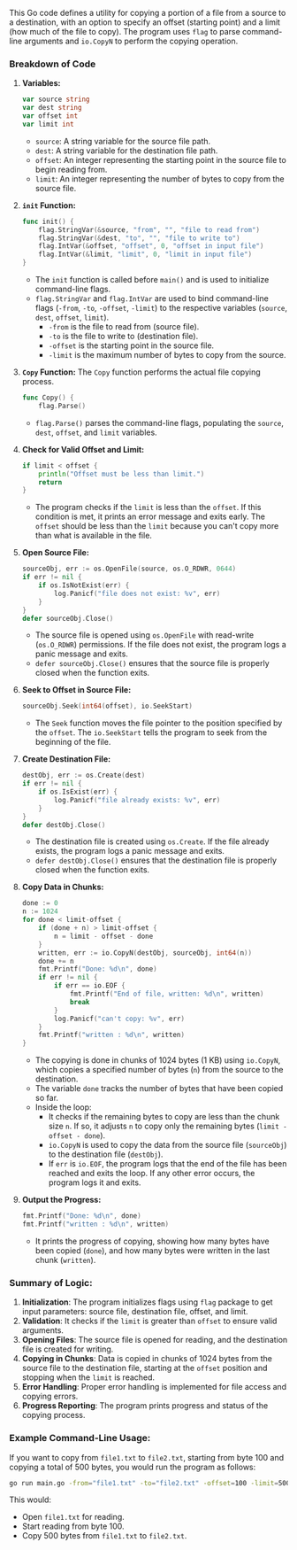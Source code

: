 This Go code defines a utility for copying a portion of a file from a source to a destination, with an option to specify an offset (starting point) and a limit (how much of the file to copy). The program uses `flag` to parse command-line arguments and `io.CopyN` to perform the copying operation.

### Breakdown of Code

1. **Variables:**
   ```go
   var source string
   var dest string
   var offset int
   var limit int
   ```
   - `source`: A string variable for the source file path.
   - `dest`: A string variable for the destination file path.
   - `offset`: An integer representing the starting point in the source file to begin reading from.
   - `limit`: An integer representing the number of bytes to copy from the source file.

2. **`init` Function:**
   ```go
   func init() {
       flag.StringVar(&source, "from", "", "file to read from")
       flag.StringVar(&dest, "to", "", "file to write to")
       flag.IntVar(&offset, "offset", 0, "offset in input file")
       flag.IntVar(&limit, "limit", 0, "limit in input file")
   }
   ```
   - The `init` function is called before `main()` and is used to initialize command-line flags.
   - `flag.StringVar` and `flag.IntVar` are used to bind command-line flags (`-from`, `-to`, `-offset`, `-limit`) to the respective variables (`source`, `dest`, `offset`, `limit`).
     - `-from` is the file to read from (source file).
     - `-to` is the file to write to (destination file).
     - `-offset` is the starting point in the source file.
     - `-limit` is the maximum number of bytes to copy from the source.

3. **`Copy` Function:**
   The `Copy` function performs the actual file copying process.

   ```go
   func Copy() {
       flag.Parse()
   ```

   - `flag.Parse()` parses the command-line flags, populating the `source`, `dest`, `offset`, and `limit` variables.

4. **Check for Valid Offset and Limit:**
   ```go
   if limit < offset {
       println("Offset must be less than limit.")
       return
   }
   ```
   - The program checks if the `limit` is less than the `offset`. If this condition is met, it prints an error message and exits early. The `offset` should be less than the `limit` because you can't copy more than what is available in the file.

5. **Open Source File:**
   ```go
   sourceObj, err := os.OpenFile(source, os.O_RDWR, 0644)
   if err != nil {
       if os.IsNotExist(err) {
           log.Panicf("file does not exist: %v", err)
       }
   }
   defer sourceObj.Close()
   ```
   - The source file is opened using `os.OpenFile` with read-write (`os.O_RDWR`) permissions. If the file does not exist, the program logs a panic message and exits.
   - `defer sourceObj.Close()` ensures that the source file is properly closed when the function exits.

6. **Seek to Offset in Source File:**
   ```go
   sourceObj.Seek(int64(offset), io.SeekStart)
   ```
   - The `Seek` function moves the file pointer to the position specified by the `offset`. The `io.SeekStart` tells the program to seek from the beginning of the file.

7. **Create Destination File:**
   ```go
   destObj, err := os.Create(dest)
   if err != nil {
       if os.IsExist(err) {
           log.Panicf("file already exists: %v", err)
       }
   }
   defer destObj.Close()
   ```
   - The destination file is created using `os.Create`. If the file already exists, the program logs a panic message and exits.
   - `defer destObj.Close()` ensures that the destination file is properly closed when the function exits.

8. **Copy Data in Chunks:**
   ```go
   done := 0
   n := 1024
   for done < limit-offset {
       if (done + n) > limit-offset {
           n = limit - offset - done
       }
       written, err := io.CopyN(destObj, sourceObj, int64(n))
       done += n
       fmt.Printf("Done: %d\n", done)
       if err != nil {
           if err == io.EOF {
               fmt.Printf("End of file, written: %d\n", written)
               break
           }
           log.Panicf("can't copy: %v", err)
       }
       fmt.Printf("written : %d\n", written)
   }
   ```

   - The copying is done in chunks of 1024 bytes (1 KB) using `io.CopyN`, which copies a specified number of bytes (`n`) from the source to the destination.
   - The variable `done` tracks the number of bytes that have been copied so far.
   - Inside the loop:
     - It checks if the remaining bytes to copy are less than the chunk size `n`. If so, it adjusts `n` to copy only the remaining bytes (`limit - offset - done`).
     - `io.CopyN` is used to copy the data from the source file (`sourceObj`) to the destination file (`destObj`).
     - If `err` is `io.EOF`, the program logs that the end of the file has been reached and exits the loop. If any other error occurs, the program logs it and exits.

9. **Output the Progress:**
   ```go
   fmt.Printf("Done: %d\n", done)
   fmt.Printf("written : %d\n", written)
   ```

   - It prints the progress of copying, showing how many bytes have been copied (`done`), and how many bytes were written in the last chunk (`written`).

### Summary of Logic:
1. **Initialization**: The program initializes flags using `flag` package to get input parameters: source file, destination file, offset, and limit.
2. **Validation**: It checks if the `limit` is greater than `offset` to ensure valid arguments.
3. **Opening Files**: The source file is opened for reading, and the destination file is created for writing.
4. **Copying in Chunks**: Data is copied in chunks of 1024 bytes from the source file to the destination file, starting at the `offset` position and stopping when the `limit` is reached.
5. **Error Handling**: Proper error handling is implemented for file access and copying errors.
6. **Progress Reporting**: The program prints progress and status of the copying process.

### Example Command-Line Usage:
If you want to copy from `file1.txt` to `file2.txt`, starting from byte 100 and copying a total of 500 bytes, you would run the program as follows:
```bash
go run main.go -from="file1.txt" -to="file2.txt" -offset=100 -limit=500
```

This would:
- Open `file1.txt` for reading.
- Start reading from byte 100.
- Copy 500 bytes from `file1.txt` to `file2.txt`.